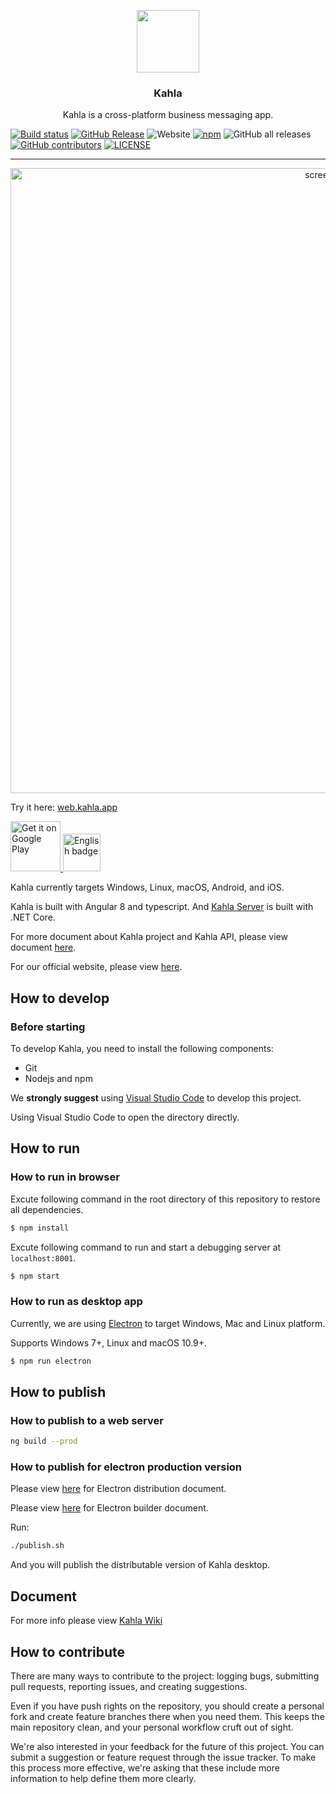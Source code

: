 <p align="center">
    <a href="https://www.kahla.app/"><img width="100px" src="https://raw.githubusercontent.com/AiursoftWeb/Kahla.App/dev/src/assets/144x144.png"></a>
    <h3 align="center">Kahla</h3>
    <p align="center">Kahla is a cross-platform business messaging app.<p>
</p>

[![Build status](https://aiursoft.visualstudio.com/Star/_apis/build/status/Kahla%20App%20Build)](https://aiursoft.visualstudio.com/Star/_build/latest?definitionId=4)
[![GitHub Release](https://img.shields.io/github/release/AiursoftWeb/Kahla.App.svg?style=flat)]() 
![Website](https://img.shields.io/website?url=https%3A%2F%2Fweb.kahla.app)
[![npm](https://img.shields.io/npm/v/kahla.svg?style=flat)](https://www.npmjs.com/package/kahla)
![GitHub all releases](https://img.shields.io/github/downloads/AiursoftWeb/Kahla.App/total)
[![GitHub contributors](https://img.shields.io/github/contributors/AiursoftWeb/Kahla.App.svg?style=flat)](https://github.com/AiursoftWeb/Kahla.App/graphs/contributors)
[![LICENSE](https://img.shields.io/github/license/AiursoftWeb/Kahla.App)](https://github.com/AiursoftWeb/Kahla.App/blob/dev/LICENSE)

------

<p align="center">
<img src="https://ui.aiursoft.com/images/kahla-demo-wide2.png" alt="screenshot" width="1000"/>
</p>

Try it here: [web.kahla.app](https://web.kahla.app)

<a href='https://play.google.com/store/apps/details?id=com.aiursoft.kahla'><img alt='Get it on Google Play' src='https://play.google.com/intl/en_us/badges/images/generic/en_badge_web_generic.png' height="80" /></a><a href="https://www.microsoft.com/en-us/p/kahla/9pc6j2lz180m">
<img src="https://assets.windowsphone.com/85864462-9c82-451e-9355-a3d5f874397a/English_get-it-from-MS_InvariantCulture_Default.png" alt="English badge" height="60"></a>

Kahla currently targets Windows, Linux, macOS, Android, and iOS.

Kahla is built with Angular 8 and typescript. And [Kahla Server](https://github.com/AiursoftWeb/Kahla) is built with .NET Core.

For more document about Kahla project and Kahla API, please view document [here](https://wiki.aiursoft.com/ReadDoc/Kahla/What%20is%20Kahla.md).

For our official website, please view [here](https://www.kahla.app).

## How to develop

### Before starting

To develop Kahla, you need to install the following components:

* Git
* Nodejs and npm

We **strongly suggest** using [Visual Studio Code](https://code.visualstudio.com) to develop this project.

Using Visual Studio Code to open the directory directly.

## How to run

### How to run in browser

Excute following command in the root directory of this repository to restore all dependencies.

```bash
$ npm install
```

Excute following command to run and start a debugging server at `localhost:8001`.

```bash
$ npm start
```

### How to run as desktop app

Currently, we are using [Electron](https://electron.atom.io/) to target Windows, Mac and Linux platform.

Supports Windows 7+, Linux and macOS 10.9+.

```bash
$ npm run electron
```

## How to publish

### How to publish to a web server

```bash
ng build --prod
```

### How to publish for electron production version

Please view [here](https://electron.atom.io/docs/tutorial/application-distribution/) for Electron distribution document.

Please view [here](https://www.electron.build/) for Electron builder document.

Run:

```bash
./publish.sh
```

And you will publish the distributable version of Kahla desktop.

## Document

For more info please view [Kahla Wiki](https://wiki.aiursoft.com/ReadDoc/Kahla/What%20is%20Kahla.md)

## How to contribute

There are many ways to contribute to the project: logging bugs, submitting pull requests, reporting issues, and creating suggestions.

Even if you have push rights on the repository, you should create a personal fork and create feature branches there when you need them. This keeps the main repository clean, and your personal workflow cruft out of sight.

We're also interested in your feedback for the future of this project. You can submit a suggestion or feature request through the issue tracker. To make this process more effective, we're asking that these include more information to help define them more clearly.
